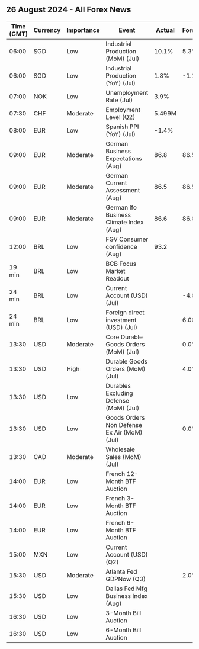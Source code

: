 ## 26 August 2024 - All Forex News

| Time (GMT) | Currency | Importance | Event | Actual | Forecast | Previous |
|------|----------|------------|-------|--------|----------|----------|
| 06:00 | SGD | Low | Industrial Production (MoM) (Jul) | 10.1% | 5.3% | -4.3% |
| 06:00 | SGD | Low | Industrial Production (YoY) (Jul) | 1.8% | -1.1% | -4.3% |
| 07:00 | NOK | Low | Unemployment Rate (Jul) | 3.9% |  | 4.1% |
| 07:30 | CHF | Moderate | Employment Level (Q2) | 5.499M |  | 5.481M |
| 08:00 | EUR | Low | Spanish PPI (YoY) (Jul) | -1.4% |  | -3.2% |
| 09:00 | EUR | Moderate | German Business Expectations (Aug) | 86.8 | 86.5 | 87.0 |
| 09:00 | EUR | Moderate | German Current Assessment (Aug) | 86.5 | 86.5 | 87.1 |
| 09:00 | EUR | Moderate | German Ifo Business Climate Index (Aug) | 86.6 | 86.0 | 87.0 |
| 12:00 | BRL | Low | FGV Consumer confidence (Aug) | 93.2 |  | 92.9 |
| 19 min | BRL | Low | BCB Focus Market Readout |  |  |  |
| 24 min | BRL | Low | Current Account (USD) (Jul) |  | -4.00B | -4.00B |
| 24 min | BRL | Low | Foreign direct investment (USD) (Jul) |  | 6.00B | 6.30B |
| 13:30 | USD | Moderate | Core Durable Goods Orders (MoM) (Jul) |  | 0.0% | 0.5% |
| 13:30 | USD | High | Durable Goods Orders (MoM) (Jul) |  | 4.0% | -6.6% |
| 13:30 | USD | Low | Durables Excluding Defense (MoM) (Jul) |  |  | -7.2% |
| 13:30 | USD | Low | Goods Orders Non Defense Ex Air (MoM) (Jul) |  | 0.0% | 1.0% |
| 13:30 | CAD | Moderate | Wholesale Sales (MoM) (Jul) |  |  | -0.6% |
| 14:00 | EUR | Low | French 12-Month BTF Auction |  |  | 3.029% |
| 14:00 | EUR | Low | French 3-Month BTF Auction |  |  | 3.502% |
| 14:00 | EUR | Low | French 6-Month BTF Auction |  |  | 3.358% |
| 15:00 | MXN | Low | Current Account (USD) (Q2) |  |  | -12,582M |
| 15:30 | USD | Moderate | Atlanta Fed GDPNow (Q3) |  | 2.0% | 2.0% |
| 15:30 | USD | Low | Dallas Fed Mfg Business Index (Aug) |  |  | -17.5 |
| 16:30 | USD | Low | 3-Month Bill Auction |  |  | 5.055% |
| 16:30 | USD | Low | 6-Month Bill Auction |  |  | 4.770% |
